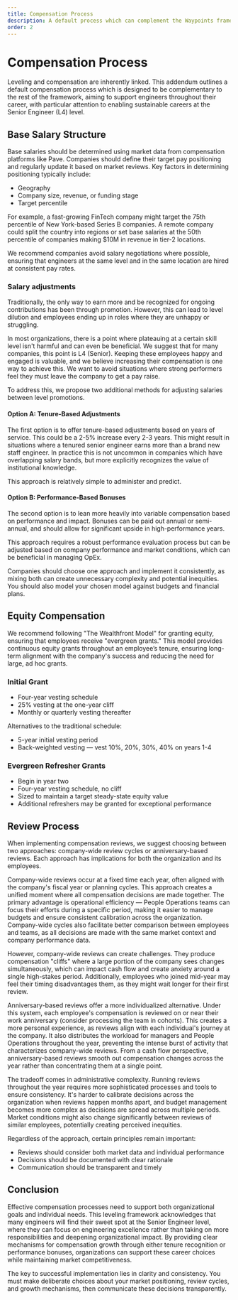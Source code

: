```yaml
---
title: Compensation Process
description: A default process which can complement the Waypoints framework.
order: 2
---
```


# Compensation Process

Leveling and compensation are inherently linked. This addendum outlines a default compensation process which is designed to be complementary to the rest of the framework, aiming to support engineers throughout their career, with particular attention to enabling sustainable careers at the Senior Engineer (L4) level.

## Base Salary Structure

Base salaries should be determined using market data from compensation platforms like Pave. Companies should define their target pay positioning and regularly update it based on market reviews. Key factors in determining positioning typically include:

- Geography
- Company size, revenue, or funding stage
- Target percentile

For example, a fast-growing FinTech company might target the 75th percentile of New York-based Series B companies. A remote company could split the country into regions or set base salaries at the 50th percentile of companies making $10M in revenue in tier-2 locations.

We recommend companies avoid salary negotiations where possible, ensuring that engineers at the same level and in the same location are hired at consistent pay rates.

### Salary adjustments

Traditionally, the only way to earn more and be recognized for ongoing contributions has been through promotion. However, this can lead to level dilution and employees ending up in roles where they are unhappy or struggling.

In most organizations, there is a point where plateauing at a certain skill level isn't harmful and can even be beneficial. We suggest that for many companies, this point is L4 (Senior). Keeping these employees happy and engaged is valuable, and we believe increasing their compensation is one way to achieve this. We want to avoid situations where strong performers feel they must leave the company to get a pay raise.

To address this, we propose two additional methods for adjusting salaries between level promotions.

#### Option A: Tenure-Based Adjustments

The first option is to offer tenure-based adjustments based on years of service. This could be a 2-5% increase every 2-3 years. This might result in situations where a tenured senior engineer earns more than a brand new staff engineer. In practice this is not uncommon in companies which have overlapping salary bands, but more explicitly recognizes the value of institutional knowledge.

This approach is relatively simple to administer and predict.

#### Option B: Performance-Based Bonuses

The second option is to lean more heavily into variable compensation based on performance and impact. Bonuses can be paid out annual or semi-annual, and should allow for significant upside in high-performance years.

This approach requires a robust performance evaluation process but can be adjusted based on company performance and market conditions, which can be beneficial in managing OpEx.

Companies should choose one approach and implement it consistently, as mixing both can create unnecessary complexity and potential inequities. You should also model your chosen model against budgets and financial plans.

## Equity Compensation

We recommend following "The Wealthfront Model" for granting equity, ensuring that employees receive "evergreen grants." This model provides continuous equity grants throughout an employee’s tenure, ensuring long-term alignment with the company's success and reducing the need for large, ad hoc grants.

### Initial Grant

- Four-year vesting schedule
- 25% vesting at the one-year cliff
- Monthly or quarterly vesting thereafter

Alternatives to the traditional schedule:

- 5-year initial vesting period
- Back-weighted vesting — vest 10%, 20%, 30%, 40% on years 1-4

### Evergreen Refresher Grants

- Begin in year two
- Four-year vesting schedule, no cliff
- Sized to maintain a target steady-state equity value
- Additional refreshers may be granted for exceptional performance

## Review Process

When implementing compensation reviews, we suggest choosing between two approaches: company-wide review cycles or anniversary-based reviews. Each approach has implications for both the organization and its employees.

Company-wide reviews occur at a fixed time each year, often aligned with the company's fiscal year or planning cycles. This approach creates a unified moment where all compensation decisions are made together. The primary advantage is operational efficiency — People Operations teams can focus their efforts during a specific period, making it easier to manage budgets and ensure consistent calibration across the organization. Company-wide cycles also facilitate better comparison between employees and teams, as all decisions are made with the same market context and company performance data.

However, company-wide reviews can create challenges. They produce compensation "cliffs" where a large portion of the company sees changes simultaneously, which can impact cash flow and create anxiety around a single high-stakes period. Additionally, employees who joined mid-year may feel their timing disadvantages them, as they might wait longer for their first review.

Anniversary-based reviews offer a more individualized alternative. Under this system, each employee's compensation is reviewed on or near their work anniversary (consider processing the team in cohorts). This creates a more personal experience, as reviews align with each individual's journey at the company. It also distributes the workload for managers and People Operations throughout the year, preventing the intense burst of activity that characterizes company-wide reviews. From a cash flow perspective, anniversary-based reviews smooth out compensation changes across the year rather than concentrating them at a single point.

The tradeoff comes in administrative complexity. Running reviews throughout the year requires more sophisticated processes and tools to ensure consistency. It's harder to calibrate decisions across the organization when reviews happen months apart, and budget management becomes more complex as decisions are spread across multiple periods. Market conditions might also change significantly between reviews of similar employees, potentially creating perceived inequities.

Regardless of the approach, certain principles remain important:

- Reviews should consider both market data and individual performance
- Decisions should be documented with clear rationale
- Communication should be transparent and timely

## Conclusion

Effective compensation processes need to support both organizational goals and individual needs. This leveling framework acknowledges that many engineers will find their sweet spot at the Senior Engineer level, where they can focus on engineering excellence rather than taking on more responsibilities and deepening organizational impact. By providing clear mechanisms for compensation growth through either tenure recognition or performance bonuses, organizations can support these career choices while maintaining market competitiveness.

The key to successful implementation lies in clarity and consistency. You must make deliberate choices about your market positioning, review cycles, and growth mechanisms, then communicate these decisions transparently.
